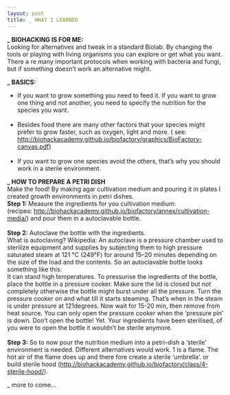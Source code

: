 ```yaml
---
layout: post
title: _ WHAT I LEARNED
---
```

<b>_ BIOHACKING IS FOR ME:</b><br>
Looking for alternatives and tweak in a standard Biolab. By changing the tools or playing with living organisms you can explore or get what you want. There a re many important protocols when working with bacteria and fungi, but if something doesn’t work an alternative might. 

<b>_ BASICS:</b><br>
- If you want to grow something you need to feed it. If you want to grow one thing and not another, you need to specify the nutrition for the species you want.<br><br>
- Besides food there are many other factors that your species might prefer to grow faster, such as oxygen, light and more. ( see: http://biohackacademy.github.io/biofactory/graphics/BioFactory-canvas.pdf)<br><br>
- If you want to grow one species avoid the others, that’s why you should work in a sterile environment. 

<b>_ HOW TO PREPARE A PETRI DISH</b><br>
Make the food! By making agar cultivation medium and pouring it in plates I created growth environments in petri dishes.<br>
<b>Step 1:</b> Measure the ingredients for you cultivation medium: <br>(recipes: http://biohackacademy.github.io/biofactory/annex/cultivation-media/) and pour them in a autoclavable bottle.<br><br>
<b>Step 2:</b> Autoclave the bottle with the ingredients.<br> What is autoclaving? Wikipedia: An autoclave is a pressure chamber used to sterilize equipment and supplies by subjecting them to high pressure saturated steam at 121 °C (249°F) for around 15–20 minutes depending on the size of the load and the contents.<img src="http://www.camlab.co.uk/images/thumbs/0009172.gif" alt="" style="float:right;" padding="10px"/> 
So an autoclavable bottle looks something like this:<br>
It can stand high temperatures. To pressurise the ingredients of the bottle, place the bottle in a pressure cooker. Make sure the lid is closed but not completely otherwise the bottle might burst under all the pressure. Turn the pressure cooker on and what till it starts steaming. That’s when in the steam is under pressure at 121degrees. Now wait for 15-20 min, then remove from heat source. You can only open the pressure cooker when the ‘pressure pin’ is down. Don’t open the bottle! Yet. Your ingredients have been sterilised, of you were to open the bottle it wouldn’t be sterile anymore.<br><br><img src="http://tamarahoogeweegen.com/airflow6.jpg" alt="" style="float:right;" padding="10px"/> 
<b>Step 3:</b>  So to now pour the nutrition medium into a petri-dish a ‘sterile’ environment is needed. Different alternatives would work. 1 is a flame. The hot air of the flame does up and there fore create a sterile ‘umbrella’. 
 or build sterile hood (http://biohackacademy.github.io/biofactory/class/4-sterile-hood/).

_ more to come...
